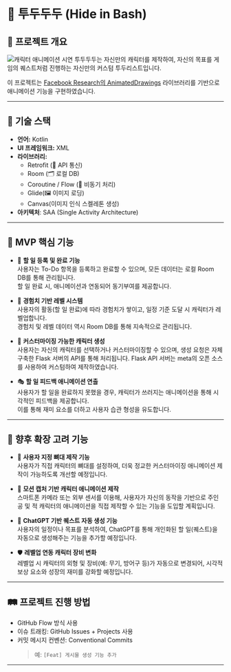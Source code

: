 # 📱 투두두두 (Hide in Bash)

## 📝 프로젝트 개요
![캐릭터 애니메이션 시연](https://animatedoss.s3.amazonaws.com/fad01384-aeea-4539-946e-025387d43e81/video.gif)
투두두두는 자신만의 캐릭터를 제작하여, 자신의 목표를 게임의 퀘스트처럼 진행하는 자신만의 커스텀 투두리스트입니다.

이 프로젝트는 [Facebook Research의 AnimatedDrawings](https://github.com/facebookresearch/AnimatedDrawings) 라이브러리를 기반으로 애니메이션 기능을 구현하였습니다.


---

## 🧰 기술 스택
- **언어:** Kotlin
- **UI 프레임워크:** XML  
- **라이브러리:**  
  - Retrofit (📡 API 통신)  
  - Room (🗂️ 로컬 DB)  
  - Coroutine / Flow (🔄 비동기 처리)  
  - Glide(🖼️ 이미지 로딩)
  - Canvas(이미지 인식 스켈레톤 생성)
- **아키텍처**: SAA (Single Activity Architecture)

---

## 🎯 MVP 핵심 기능

- 📝 **할 일 등록 및 완료 기능**  
  사용자는 To-Do 항목을 등록하고 완료할 수 있으며, 모든 데이터는 로컬 Room DB를 통해 관리됩니다.  
  할 일 완료 시, 애니메이션과 연동되어 동기부여를 제공합니다.

- 🧬 **경험치 기반 레벨 시스템**  
  사용자의 활동(할 일 완료)에 따라 경험치가 쌓이고, 일정 기준 도달 시 캐릭터가 레벨업합니다.  
  경험치 및 레벨 데이터 역시 Room DB를 통해 지속적으로 관리됩니다.

- 👤 **커스터마이징 가능한 캐릭터 생성**  
  사용자는 자신의 캐릭터를 선택하거나 커스터마이징할 수 있으며, 생성 요청은 자체 구축한 Flask 서버의 API를 통해 처리됩니다.
  Flask API 서버는 meta의 오픈 소스를 사용하여 커스텀하여 제작하였습니다.

- 🎭 **할 일 피드백 애니메이션 연출**  
  사용자가 할 일을 완료하지 못했을 경우, 캐릭터가 쓰러지는 애니메이션을 통해 시각적인 피드백을 제공합니다.  
  이를 통해 재미 요소를 더하고 사용자 습관 형성을 유도합니다.

---

## 🚀 향후 확장 고려 기능

- 🦴 **사용자 지정 뼈대 제작 기능**  
  사용자가 직접 캐릭터의 뼈대를 설정하여, 더욱 정교한 커스터마이징 애니메이션 제작이 가능하도록 개선할 예정입니다.

- 🎥 **모션 캡처 기반 캐릭터 애니메이션 제작**  
  스마트폰 카메라 또는 외부 센서를 이용해, 사용자가 자신의 동작을 기반으로 주인공 및 적 캐릭터의 애니메이션을 직접 제작할 수 있는 기능을 도입할 계획입니다.

- 🤖 **ChatGPT 기반 퀘스트 자동 생성 기능**  
  사용자의 일정이나 목표를 분석하여, ChatGPT를 통해 개인화된 할 일(퀘스트)을 자동으로 생성해주는 기능을 추가할 예정입니다.

- 🛡️ **레벨업 연동 캐릭터 장비 변화**  
  레벨업 시 캐릭터의 외형 및 장비(예: 무기, 방어구 등)가 자동으로 변경되어, 시각적 보상 요소와 성장의 재미를 강화할 예정입니다.

---

## 🛤 프로젝트 진행 방법
- GitHub Flow 방식 사용  
- 이슈 트래킹: GitHub Issues + Projects 사용  
- 커밋 메시지 컨벤션: Conventional Commits  
  > 예: `[Feat] 게시물 생성 기능 추가`

---

